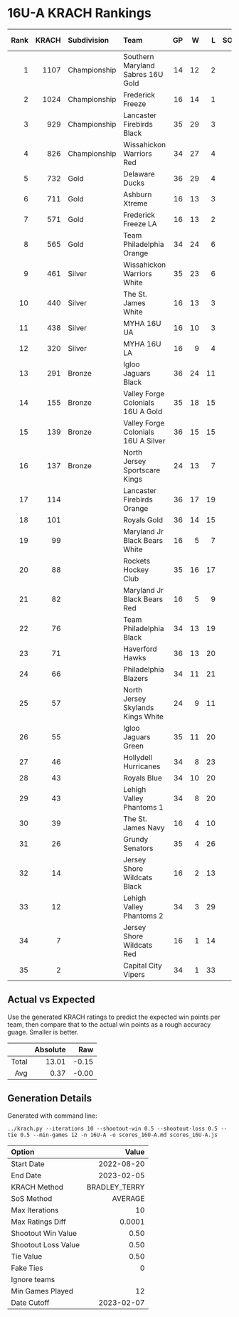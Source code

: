 # 16U-A KRACH Rankings
Rank|KRACH|Subdivision|Team|GP|W|L|SOW|SOL|T|SoS|Exp Wins|Win Diff
---:|---:|:---|:---|---:|---:|---:|---:|---:|---:|---:|---:|---:
1|1107|Championship|Southern Maryland Sabres 16U Gold|14|12|2|0|0|0|335|11.3|-0.7
2|1024|Championship|Frederick Freeze|16|14|1|1|0|0|204|13.8|-0.7
3|929|Championship|Lancaster Firebirds Black|35|29|3|3|0|0|259|29.1|-1.4
4|826|Championship|Wissahickon Warriors Red|34|27|4|1|2|0|278|27.4|-1.1
5|732|Gold|Delaware Ducks|36|29|4|1|2|0|195|29.6|-0.9
6|711|Gold|Ashburn Xtreme|16|13|3|0|0|0|249|12.6|-0.4
7|571|Gold|Frederick Freeze LA|16|13|2|0|1|0|161|13.3|-0.2
8|565|Gold|Team Philadelphia Orange|34|24|6|4|0|0|256|25.5|-0.5
9|461|Silver|Wissahickon Warriors White|35|23|6|2|4|0|245|25.6|-0.4
10|440|Silver|The St. James White|16|13|3|0|0|0|122|13.1|0.1
11|438|Silver|MYHA 16U UA|16|10|3|1|2|0|324|11.3|-0.2
12|320|Silver|MYHA 16U LA|16|9|4|2|1|0|269|10.5|-0.0
13|291|Bronze|Igloo Jaguars Black|36|24|11|0|1|0|280|24.6|0.1
14|155|Bronze|Valley Forge Colonials 16U A Gold|35|18|15|0|2|0|313|19.3|0.3
15|139|Bronze|Valley Forge Colonials 16U A Silver|36|15|15|2|4|0|271|18.2|0.2
16|137|Bronze|North Jersey Sportscare Kings|24|13|7|2|2|0|153|15.6|0.6
17|114||Lancaster Firebirds Orange|36|17|19|0|0|0|265|17.3|0.3
18|101||Royals Gold|36|14|15|5|2|0|245|18.0|0.5
19|99||Maryland Jr Black Bears White|16|5|7|3|1|0|283|7.2|0.2
20|88||Rockets Hockey Club|35|16|17|1|1|0|211|17.5|0.5
21|82||Maryland Jr Black Bears Red|16|5|9|1|1|0|340|6.1|0.1
22|76||Team Philadelphia Black|34|13|19|0|2|0|281|14.4|0.4
23|71||Haverford Hawks|36|13|20|2|1|0|294|14.9|0.4
24|66||Philadelphia Blazers|34|11|21|1|1|0|294|12.3|0.3
25|57||North Jersey Skylands Kings White|24|9|11|2|2|0|138|11.5|0.5
26|55||Igloo Jaguars Green|35|11|20|3|1|0|232|13.4|0.4
27|46||Hollydell Hurricanes|34|8|23|2|1|0|281|9.7|0.2
28|43||Royals Blue|34|10|20|2|2|0|213|12.4|0.4
29|43||Lehigh Valley Phantoms 1|34|8|20|3|3|0|288|11.3|0.3
30|39||The St. James Navy|16|4|10|1|1|0|254|5.2|0.2
31|26||Grundy Senators|35|4|26|1|4|0|301|6.6|0.1
32|14||Jersey Shore Wildcats Black|16|2|13|0|1|0|169|2.6|0.1
33|12||Lehigh Valley Phantoms 2|34|3|29|1|1|0|250|4.1|0.1
34|7||Jersey Shore Wildcats Red|16|1|14|1|0|0|163|1.6|0.1
35|2||Capital City Vipers|34|1|33|0|0|0|293|1.0|0.0

## Actual vs Expected
Use the generated KRACH ratings to predict the expected win points per team, then compare that to the actual win points as a rough accuracy guage. Smaller is better.

||Absolute|Raw
|---:|---:|---:
|Total|13.01|-0.15
|Avg|0.37|-0.00

## Generation Details

Generated with command line:
```
../krach.py --iterations 10 --shootout-win 0.5 --shootout-loss 0.5 --tie 0.5 --min-games 12 -n 16U-A -o scores_16U-A.md scores_16U-A.js
```

| Option | Value |
| :----- | ----: |
| Start Date | 2022-08-20 |
| End Date | 2023-02-05 |
| KRACH Method | BRADLEY_TERRY |
| SoS Method | AVERAGE |
| Max Iterations | 10 |
| Max Ratings Diff | 0.0001 |
| Shootout Win Value | 0.50 |
| Shootout Loss Value | 0.50 |
| Tie Value | 0.50 |
| Fake Ties | 0 |
| Ignore teams |  |
| Min Games Played | 12 |
| Date Cutoff | 2023-02-07 |

